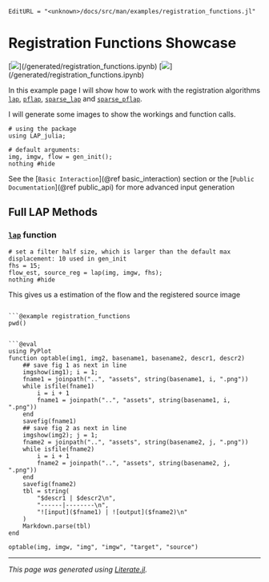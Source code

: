 ```@meta
EditURL = "<unknown>/docs/src/man/examples/registration_functions.jl"
```

# Registration Functions Showcase

[![](https://mybinder.org/badge_logo.svg)](<unknown>/generated/registration_functions.ipynb)
[![](https://img.shields.io/badge/show-nbviewer-579ACA.svg)](<unknown>/generated/registration_functions.ipynb)

In this example page I will show how to work with the registration algorithms [`lap`](@ref), [`pflap`](@ref), [`sparse_lap`](@ref) and [`sparse_pflap`](@ref).

I will generate some images to show the workings and function calls.

```@example registration_functions
# using the package
using LAP_julia;

# default arguments:
img, imgw, flow = gen_init();
nothing #hide
```

See the [`Basic Interaction`](@ref basic_interaction) section or the [`Public Documentation`](@ref public_api) for more advanced input generation

## Full LAP Methods

### [`lap`](@ref) function

```@example registration_functions
# set a filter half size, which is larger than the default max displacement: 10 used in gen_init
fhs = 15;
flow_est, source_reg = lap(img, imgw, fhs);
nothing #hide
```

This gives us a estimation of the flow and the registered source image

```@eval

```@example registration_functions
pwd()
```

```

```@eval
using PyPlot
function optable(img1, img2, basename1, basename2, descr1, descr2)
    ## save fig 1 as next in line
    imgshow(img1); i = 1;
    fname1 = joinpath("..", "assets", string(basename1, i, ".png"))
    while isfile(fname1)
        i = i + 1
        fname1 = joinpath("..", "assets", string(basename1, i, ".png"))
    end
    savefig(fname1)
    ## save fig 2 as next in line
    imgshow(img2); j = 1;
    fname2 = joinpath("..", "assets", string(basename2, j, ".png"))
    while isfile(fname2)
        i = i + 1
        fname2 = joinpath("..", "assets", string(basename2, j, ".png"))
    end
    savefig(fname2)
    tbl = string(
        "$descr1 | $descr2\n",
        "------|--------\n",
        "![input]($fname1) | ![output]($fname2)\n"
    )
    Markdown.parse(tbl)
end

optable(img, imgw, "img", "imgw", "target", "source")
```

---

*This page was generated using [Literate.jl](https://github.com/fredrikekre/Literate.jl).*

